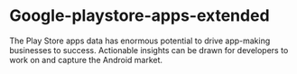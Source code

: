 # Google-playstore-apps-extended
The Play Store apps data has enormous potential to drive app-making businesses to success. Actionable insights can be drawn for developers to work on and capture the Android market.
